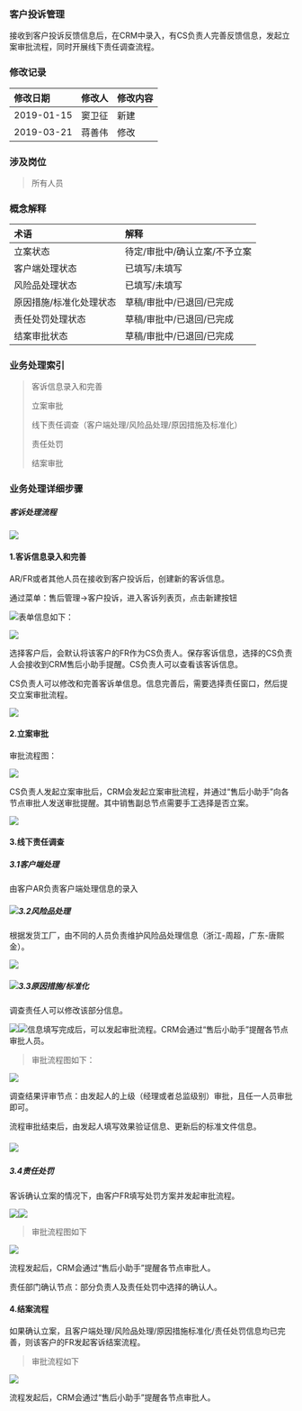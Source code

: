 ### 客户投诉管理

接收到客户投诉反馈信息后，在CRM中录入，有CS负责人完善反馈信息，发起立案审批流程，同时开展线下责任调查流程。

### 修改记录

| 修改日期 | 修改人 | 修改内容 |
| :--- | :--- | :--- |
| 2019-01-15 | 窦卫征 | 新建 |
| 2019-03-21 | 蒋善伟 | 修改 |

### 涉及岗位

> 所有人员

### 概念解释

| 术语 | 解释 |
| :--- | :--- |
| 立案状态 | 待定/审批中/确认立案/不予立案 |
| 客户端处理状态 | 已填写/未填写 |
| 风险品处理状态 | 已填写/未填写 |
| 原因措施/标准化处理状态 | 草稿/审批中/已退回/已完成 |
| 责任处罚处理状态 | 草稿/审批中/已退回/已完成 |
| 结案审批状态 | 草稿/审批中/已退回/已完成 |

### 业务处理索引

> 客诉信息录入和完善
>
> 立案审批
>
> 线下责任调查（客户端处理/风险品处理/原因措施及标准化）
>
> 责任处罚
>
> 结案审批

### 业务处理详细步骤

##### 客诉处理流程

![](/assets/kesuchuliliuc)

#### 1.客诉信息录入和完善

AR/FR或者其他人员在接收到客户投诉后，创建新的客诉信息。

通过菜单：售后管理-&gt;客户投诉，进入客诉列表页，点击新建按钮

![](/assets/kesuliebiao)表单信息如下：

![](/assets/xinjiankesubiaodan)

选择客户后，会默认将该客户的FR作为CS负责人。保存客诉信息，选择的CS负责人会接收到CRM售后小助手提醒。CS负责人可以查看该客诉信息。

CS负责人可以修改和完善客诉单信息。信息完善后，需要选择责任窗口，然后提交立案审批流程。

![](/assets/frwansks)

#### 2.立案审批

审批流程图：

![](/assets/kslasp)

CS负责人发起立案审批后，CRM会发起立案审批流程，并通过“售后小助手”向各节点审批人发送审批提醒。其中销售副总节点需要手工选择是否立案。

![](/assets/kslaspfz)

#### 3.线下责任调查

##### 3.1客户端处理

由客户AR负责客户端处理信息的录入

##### ![](/assets/archakankhdcl)3.2风险品处理

根据发货工厂，由不同的人员负责维护风险品处理信息（浙江-周超，广东-唐熙金）。

![](/assets/fxpxg)

##### ![](/assets/tianxfxpcl)3.3原因措施/标准化

调查责任人可以修改该部分信息。

![](/assets/dczrrxgbzcs)![](/assets/yycsbzhbj)信息填写完成后，可以发起审批流程。CRM会通过“售后小助手”提醒各节点审批人员。

> 审批流程图如下：

![](/assets/ksbzhlcsp)

调查结果评审节点：由发起人的上级（经理或者总监级别）审批，且任一人员审批即可。

流程审批结束后，由发起人填写效果验证信息、更新后的标准文件信息。

##### ![](/assets/wsbzjyz)

##### 3.4责任处罚

客诉确认立案的情况下，由客户FR填写处罚方案并发起审批流程。

![](/assets/kscf_fr_display)![](/assets/txcfxx_fr)

> 审批流程图如下

![](/assets/zrcfsplc)

流程发起后，CRM会通过“售后小助手”提醒各节点审批人。

责任部门确认节点：部分负责人及责任处罚中选择的确认人。

#### 4.结案流程

如果确认立案，且客户端处理/风险品处理/原因措施标准化/责任处罚信息均已完善，则该客户的FR发起客诉结案流程。

> 审批流程如下

![](/assets/ksjasplc)

流程发起后，CRM会通过“售后小助手”提醒各节点审批人。



